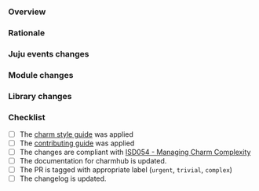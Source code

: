 <!--
Thank you for your interest in and contributing to Discourse Operator!
Please, provide some information about your PR before proceeding.
-->

<!-- Applicable spec: <link> -->

### Overview

<!-- A high level overview of the change -->

### Rationale

<!-- The reason the change is needed -->

### Juju events changes

<!-- Any changes to the juju events being observed (newly added, significantly modified or deleted) -->

### Module changes

<!-- Any high level changes to modules and why (Service, Observer, helper) -->

### Library changes

<!-- Any changes to charm libraries -->

### Checklist

- [ ] The [charm style guide](https://juju.is/docs/sdk/styleguide) was applied
- [ ] The [contributing guide](https://github.com/canonical/is-charms-contributing-guide) was applied
- [ ] The changes are compliant with [ISD054 - Managing Charm Complexity](https://discourse.charmhub.io/t/specification-isd014-managing-charm-complexity/11619)
- [ ] The documentation for charmhub is updated.
- [ ] The PR is tagged with appropriate label (`urgent`, `trivial`, `complex`)
- [ ] The changelog is updated.
<!-- Explanation for any unchecked items above -->

